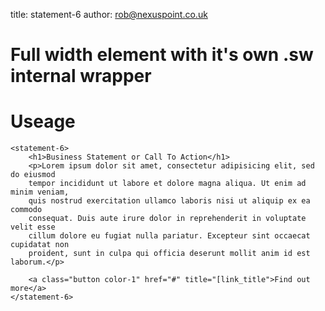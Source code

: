 title:  statement-6
author: rob@nexuspoint.co.uk
    
#   Full width element with it's own .sw internal wrapper

#   Useage


```
<statement-6>
	<h1>Business Statement or Call To Action</h1>
	<p>Lorem ipsum dolor sit amet, consectetur adipisicing elit, sed do eiusmod
	tempor incididunt ut labore et dolore magna aliqua. Ut enim ad minim veniam,
	quis nostrud exercitation ullamco laboris nisi ut aliquip ex ea commodo
	consequat. Duis aute irure dolor in reprehenderit in voluptate velit esse
	cillum dolore eu fugiat nulla pariatur. Excepteur sint occaecat cupidatat non
	proident, sunt in culpa qui officia deserunt mollit anim id est laborum.</p>

	<a class="button color-1" href="#" title="[link_title">Find out more</a>
</statement-6>

```	